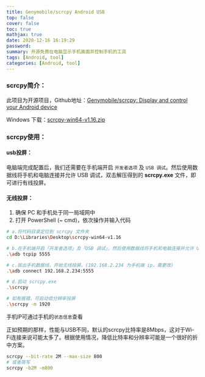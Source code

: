 ```yaml
---
title: Genymobile/scrcpy Android USB
top: false
cover: false
toc: true
mathjax: true
date: 2020-12-16 16:19:29
password:
summary: 开源免费在电脑显示手机画面并控制手机的工具
tags: [Android, tool]
categories: [Android, tool]
---
```


### scrcpy简介：

此项目为开源项目，Github地址：[Genymobile/scrcpy: Display and control your Android device](https://github.com/Genymobile/scrcpy)

Windows 下载：[scrcpy-win64-v1.16.zip](https://link.zhihu.com/?target=https://github.com/Genymobile/scrcpy/releases/download/v1.16/scrcpy-win64-v1.16.zip)

### scrcpy使用：

#### usb投屏：

电脑端完成配置后，我们还需要在手机端开启 `开发者选项` 及 `USB 调试`。然后使用数据线将手机和电脑连接并允许 USB 调试，双击解压得到的 **scrcpy.exe** 文件，即可进行有线投屏。

#### 无线投屏：

1. 确保 PC 和手机处于同一局域网中
2. 打开 PowerShell (~ cmd)，依次操作并输入代码

```bash
# a.将代码目录定位到 scrcpy 文件夹 
cd D:\Libraries\Desktop\scrcpy-win64-v1.16​

# b.在手机端开启「开发者选项」及「USB 调试」，然后使用数据线将手机和电脑连接并允许 USB 调试，开启手机端口 # 如果本行显示 no device 或未启动 adb，需检查「USB 调试」是否开启。 # 此外，一些手机需选择「文件传输」模式方能使用 adb。 
.\adb tcpip 5555​

# c.拔出手机数据线，开始无线投屏。(192.168.2.234 为手机端 ip，需更改) 
.\adb connect 192.168.2.234:5555​

# d.启动 scrcpy.exe 
.\scrcpy 

# 如有报错，可启动低分辨率投屏 
.\scrcpy -m 1920
```

手机IP可通过手机的`状态信息`查看

正如预期的那样，性能与USB不同，默认的scrcpy比特率是8Mbps，这对于Wi-Fi连接来说可能太多了。根据使用情况，降低比特率和分辨率可能是一个很好的折中方案。

```bash
scrcpy --bit-rate 2M --max-size 800
# 或者简写
scrcpy -b2M -m800
```

